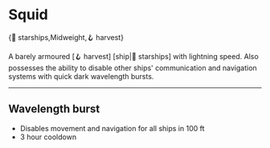 # Squid

{🚀 starships,Midweight,🪝 harvest}

A barely armoured [🪝 harvest] [ship|🚀 starships] with lightning speed. Also possesses the ability to disable other ships' communication and navigation systems with quick dark wavelength bursts.

---

## **Wavelength burst**
- Disables movement and navigation for all ships in 100 ft
- 3 hour cooldown

